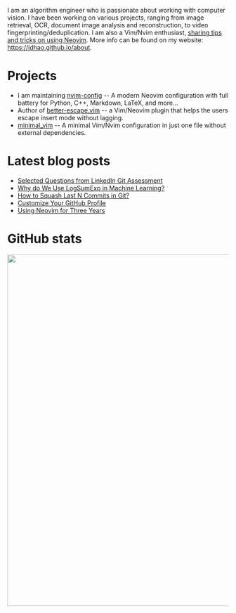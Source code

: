 I am an algorithm engineer who is passionate about working with computer vision.
I have been working on various projects, ranging from image retrieval, OCR, document image analysis and reconstruction,
to video fingerprinting/deduplication.
I am also a Vim/Nvim enthusiast, [sharing tips and tricks on using Neovim](https://jdhao.github.io/categories/Nvim/).
More info can be found on my website: https://jdhao.github.io/about.

# Projects

+ I am maintaining [nvim-config](https://github.com/jdhao/nvim-config) -- A modern Neovim configuration with full battery for Python, C++, Markdown, LaTeX, and more...
+ Author of [better-escape.vim](https://github.com/jdhao/better-escape.vim) -- a Vim/Neovim plugin that helps the users escape insert mode without lagging.
+ [minimal_vim](https://github.com/jdhao/minimal_vim) -- A minimal Vim/Nvim configuration in just one file without external dependencies.

# Latest blog posts

<!-- BLOG-POST-LIST:START -->
- [Selected Questions from LinkedIn Git Assessment](https://jdhao.github.io/2022/01/14/linkedin_git_assessment/)
- [Why do We Use LogSumExp in Machine Learning?](https://jdhao.github.io/2022/01/09/log_sum_exp_in_machine_learning/)
- [How to Squash Last N Commits in Git?](https://jdhao.github.io/2022/01/09/git_squash_last_n_commits/)
- [Customize Your GitHub Profile](https://jdhao.github.io/2022/01/03/github_profile_readme/)
- [Using Neovim for Three Years](https://jdhao.github.io/2021/12/31/using_nvim_after_three_years/)
<!-- BLOG-POST-LIST:END -->

# GitHub stats

<p align="center">
<img src="https://github-readme-stats.vercel.app/api?username=jdhao&hide_title=true&show_icons=true&count_private=true&theme=solarized-light&hide_border=true" width="800">
</p>
